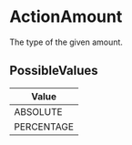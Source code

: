 # ActionAmount

The type of the given amount.

## PossibleValues
|Value |
|------------ |
|ABSOLUTE |
|PERCENTAGE |





